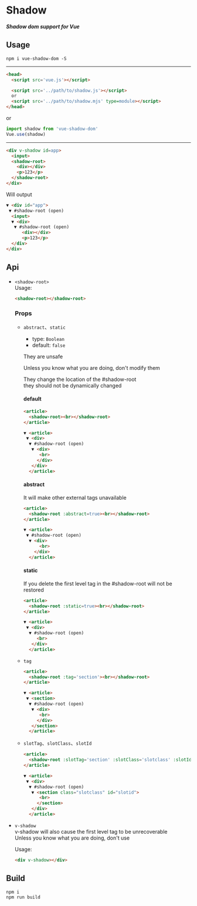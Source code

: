 # Shadow
***Shadow dom support for Vue***
## Usage
```
npm i vue-shadow-dom -S
```
---
```html
<head>
  <script src='vue.js'></script>

  <script src='../path/to/shadow.js'></script>
  or
  <script src='../path/to/shadow.mjs' type=module></script>
</head>
```
or
```typescript
import shadow from 'vue-shadow-dom'
Vue.use(shadow)
```
---
```html
<div v-shadow id=app>
  <input>
  <shadow-root>
    <div></div>
    <p>123</p>
  </shadow-root>
</div>
```
Will output
```html
▼ <div id="app">
 ▼ #shadow-root (open)
  <input>
  ▼ <div>
   ▼ #shadow-root (open)
      <div></div>
      <p>123</p>
  </div>
</div>
```
## Api
- `<shadow-root>`  
Usage: 
  ```html
  <shadow-root></shadow-root>
  ```
  ### Props
  - `abstract`、`static`
    - type: `Boolean`
    - default: `false`

    They are unsafe  

    Unless you know what you are doing, don't modify them

    They change the location of the #shadow-root  
    they should not be dynamically changed  
    #### default
    ```html
    <article>
      <shadow-root><br></shadow-root>
    </article>
    ```
    ```html
    ▼ <article>
     ▼ <div>
      ▼ #shadow-root (open)
       ▼ <div>
          <br>
         </div>
       </div>
      </article>
    ```
    #### abstract
    It will make other external tags unavailable
    ```html
    <article>
      <shadow-root :abstract=true><br></shadow-root>
    </article>
    ```
    ```html
    ▼ <article>
     ▼ #shadow-root (open)
      ▼ <div>
          <br>
        </div>
      </article>
    ```
    #### static
    If you delete the first level tag in the #shadow-root will not be restored
    ```html
    <article>
      <shadow-root :static=true><br></shadow-root>
    </article>
    ```
    ```html
    ▼ <article>
     ▼ <div>
      ▼ #shadow-root (open)
         <br>
       </div>
      </article>
    ```

  - `tag`
    ```html
    <article>
      <shadow-root :tag='section'><br></shadow-root>
    </article>
    ```
    ```html
    ▼ <article>
     ▼ <section>
      ▼ #shadow-root (open)
       ▼ <div>
          <br>
         </div>
       </section>
      </article>
    ```
  - `slotTag`、`slotClass`、`slotId`
    ```html
    <article>
      <shadow-root :slotTag='section' :slotClass='slotclass' :slotId='slotid'><br></shadow-root>
    </article>
    ```
    ```html
    ▼ <article>
     ▼ <div>
      ▼ #shadow-root (open)
       ▼ <section class="slotclass" id="slotid">
          <br>
         </section>
       </div>
      </article>
    ```
- `v-shadow`  
  v-shadow will also cause the first level tag to be unrecoverable  
  Unless you know what you are doing, don't use  

  Usage: 
  ```html
  <div v-shadow></div>
  ```
## Build
```
npm i
npm run build
```